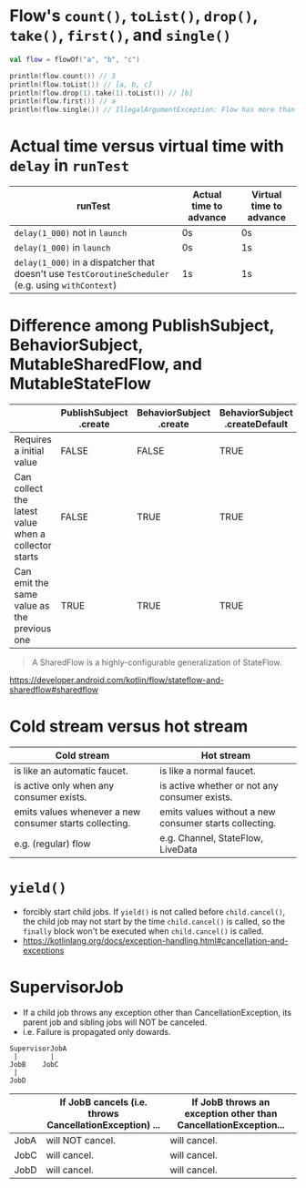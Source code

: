 # Flow's `count()`, `toList()`, `drop()`, `take()`, `first()`, and `single()`
```kotlin
val flow = flowOf("a", "b", "c")

println(flow.count()) // 3
println(flow.toList()) // [a, b, c]
println(flow.drop(1).take(1).toList()) // [b]
println(flow.first()) // a
println(flow.single()) // IllegalArgumentException: Flow has more than one element
```

# Actual time versus virtual time with `delay` in `runTest`
runTest|Actual time to advance|Virtual time to advance
--|--|--
`delay(1_000)` not in `launch`|0s|0s
`delay(1_000)` in `launch`|0s|1s
`delay(1_000)` in a dispatcher that doesn't use `TestCoroutineScheduler` (e.g. using `withContext`)|1s|1s

# Difference among PublishSubject, BehaviorSubject, MutableSharedFlow, and MutableStateFlow
&nbsp;|PublishSubject<br>.create|BehaviorSubject<br>.create|BehaviorSubject<br>.createDefault|MutableSharedFlow|MutableSharedFlow<br>(replay=1)|MutableStateFlow
--|--|--|--|--|--|--
Requires a initial value|FALSE|FALSE|TRUE|FALSE|FALSE|TRUE
Can collect the latest value when a collector starts|FALSE|TRUE|TRUE|FALSE|TRUE|TRUE
Can emit the same value as the previous one|TRUE|TRUE|TRUE|TRUE|TRUE|FALSE

> A SharedFlow is a highly-configurable generalization of StateFlow.

https://developer.android.com/kotlin/flow/stateflow-and-sharedflow#sharedflow

# Cold stream versus hot stream
Cold stream|Hot stream
--|--
is like an automatic faucet.|is like a normal faucet.
is active only when any consumer exists.|is active whether or not any consumer exists.
emits values whenever a new consumer starts collecting.|emits values without a new consumer starts collecting.
e.g. (regular) flow|e.g. Channel, StateFlow, LiveData

# `yield()`
* forcibly start child jobs. If `yield()` is not called before `child.cancel()`, the child job may not start by the time `child.cancel()` is called, so the `finally` block won't be executed when `child.cancel()` is called.
* https://kotlinlang.org/docs/exception-handling.html#cancellation-and-exceptions

# SupervisorJob
* If a child job throws any exception other than CancellationException, its parent job and sibling jobs will NOT be canceled.
* i.e. Failure is propagated only dowards.

```
SupervisorJobA
 |        |
JobB    JobC
 |
JobD
```

&nbsp;|If JobB cancels (i.e. throws CancellationException) ...|If JobB throws an exception other than CancellationException...
--|--|--
JobA|will NOT cancel.|will cancel.
JobC|will cancel.|will cancel.
JobD|will cancel.|will cancel.
